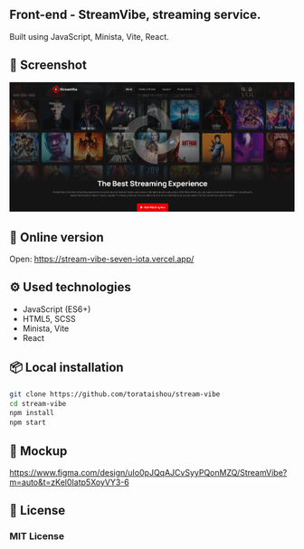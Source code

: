 **Front-end - StreamVibe, streaming service.**
-----------------------
Built using JavaScript, Minista, Vite, React.


📸 **Screenshot**
-----------------------
![img.png](public/readme-images/img.png)


🚀 **Online version**
-----------------------

Open:
https://stream-vibe-seven-iota.vercel.app/


⚙️ Used technologies
-----------------------

- JavaScript (ES6+)
- HTML5, SCSS
- Minista, Vite
- React

📦 Local installation
-----------------------
```bash
git clone https://github.com/torataishou/stream-vibe
cd stream-vibe
npm install
npm start
```

📁 Mockup
-----------------------
https://www.figma.com/design/uIo0pJQqAJCvSyyPQonMZQ/StreamVibe?m=auto&t=zKel0Iatp5XoyVY3-6

📄 License
-----------------------
### **MIT License**